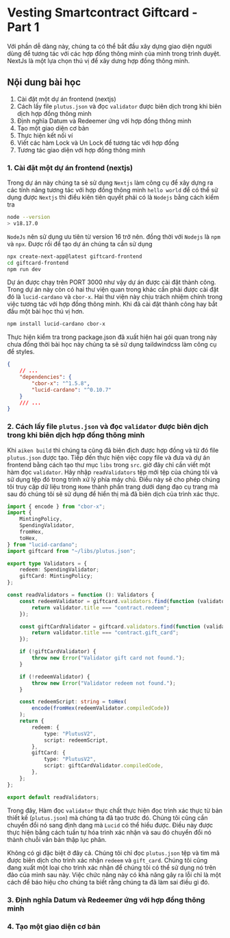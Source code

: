 # Vesting Smartcontract Giftcard - Part 1

Với phần dễ dàng này, chúng ta có thể bắt đầu xây dựng giao diện người dùng để tương tác với các hợp đồng thông minh của mình trong trình duyệt. NextJs là một lựa chọn thú vị để xây dưng hợp đồng thông minh.

## Nội dung bài học

1. Cài đặt một dự án frontend (nextjs)
2. Cách lấy file `plutus.json` và đọc `validator` được biên dịch trong khi biên dịch hợp đồng thông minh
3. Định nghĩa Datum và Redeemer ứng với hợp đồng thông minh
4. Tạo một giao diện cơ bản
5. Thực hiện kết nối ví
6. Viết các hàm Lock và Un Lock để tương tác với hợp đồng
7. Tương tác giao diện với hợp đồng thông minh

### 1. Cài đặt một dự án frontend (nextjs)

Trong dự án này chúng ta sẻ sử dụng `Nextjs` làm công cụ để xây dựng ra các tính năng tương tác với hợp đồng thông minh `hello world` để có thể sử dụng được `Nextjs` thì điểu kiên tiên quyết phải có là `Nodejs` bằng cách kiểm tra

```sh
node --version
> v18.17.0
```

`NodeJs` nên sử dụng ưu tiên từ version 16 trở nên. đồng thời với `Nodejs` là `npm` và `npx`. Được rồi để tạo dự án chúng ta cần sử dụng

```sh
npx create-next-app@latest giftcard-frontend
cd giftcard-frontend
npm run dev
```

Dự án được chạy trên PORT 3000 như vậy dự án được cài đặt thành công. Trong dự án này còn có hai thư viện quan trong khác cần phải được cài đặt đó là `lucid-cardano` và `cbor-x`. Hai thư viện này chịu trách nhiệm chính trong việc tương tác với hợp đồng thông minh. Khi đã cài đặt thành công hay bắt đầu một bài học thú vị hơn.

```sh
npm install lucid-cardano cbor-x
```

Thực hiện kiểm tra trong package.json đã xuất hiện hai gói quan trong này chưa đồng thời bài học này chúng ta sẽ sử dụng taildwindcss làm công cụ để styles.

```json
{
    // ...
    "dependencies": {
        "cbor-x": "^1.5.8",
        "lucid-cardano": "^0.10.7"
    }
    /// ...
}
```

### 2. Cách lấy file `plutus.json` và đọc `validator` được biên dịch trong khi biên dịch hợp đồng thông minh

Khi `aiken build` thì chúng ta cũng đã biên địch được hợp đồng và từ đó file `plutus.json` được tạo. Tiếp đến thực hiện việc copy file và đưa và dự án frontend bằng cách tạo thư mục `libs` trong `src`. giờ đây chỉ cần viết một hàm đọc `validator`. Hãy nhập `readValidators` tệp mới tệp của chúng tôi và sử dụng tệp đó trong trình xử lý phía máy chủ. Điều này sẽ cho phép chúng tôi truy cập dữ liệu trong `Home` thành phần trang dưới dạng đạo cụ trang mà sau đó chúng tôi sẽ sử dụng để hiển thị mã đã biên dịch của trình xác thực.

```ts
import { encode } from "cbor-x";
import {
    MintingPolicy,
    SpendingValidator,
    fromHex,
    toHex,
} from "lucid-cardano";
import giftcard from "~/libs/plutus.json";

export type Validators = {
    redeem: SpendingValidator;
    giftCard: MintingPolicy;
};

const readValidators = function (): Validators {
    const redeemValidator = giftcard.validators.find(function (validator) {
        return validator.title === "contract.redeem";
    });

    const giftCardValidator = giftcard.validators.find(function (validator) {
        return validator.title === "contract.gift_card";
    });

    if (!giftCardValidator) {
        throw new Error("Validator gift card not found.");
    }

    if (!redeemValidator) {
        throw new Error("Validator redeem not found.");
    }

    const redeemScript: string = toHex(
        encode(fromHex(redeemValidator.compiledCode))
    );
    return {
        redeem: {
            type: "PlutusV2",
            script: redeemScript,
        },
        giftCard: {
            type: "PlutusV2",
            script: giftCardValidator.compiledCode,
        },
    };
};

export default readValidators;
```

Trong đây, Hàm đọc `validator` thực chất thực hiện đọc trình xác thực từ bản thiết kế (`plutus.json`) mà chúng ta đã tạo trước đó. Chúng tôi cũng cần chuyển đổi nó sang định dạng mà `Lucid` có thể hiểu được. Điều này được thực hiện bằng cách tuần tự hóa trình xác nhận và sau đó chuyển đổi nó thành chuỗi văn bản thập lục phân.

Không có gì đặc biệt ở đây cả. Chúng tôi chỉ đọc `plutus.json` tệp và tìm mã được biên dịch cho trình xác nhận `redeem` và `gift_card`. Chúng tôi cũng đang xuất một loại cho trình xác nhận để chúng tôi có thể sử dụng nó trên đảo của mình sau này. Việc chức năng này có khả năng gây ra lỗi chỉ là một cách để báo hiệu cho chúng ta biết rằng chúng ta đã làm sai điều gì đó.



### 3. Định nghĩa Datum và Redeemer ứng với hợp đồng thông minh

### 4. Tạo một giao diện cơ bản
